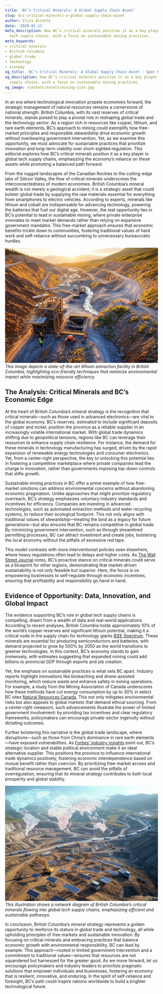 ```yaml
---
title: 'BC’s Critical Minerals: A Global Supply Chain Asset'
slug: bcs-critical-minerals-a-global-supply-chain-asset
author: Eliza Alcotte
date: '2020-01-11'
meta_description: How BC’s critical minerals position it as a key player in global
  tech supply chains, with a focus on sustainable mining practices.
meta_keywords:
- critical minerals
- British Columbia
- global trade
- technology
- economy
og_title: 'BC’s Critical Minerals: A Global Supply Chain Asset - Spot News 24'
og_description: How BC’s critical minerals position it as a key player in global tech
  supply chains, with a focus on sustainable mining practices.
og_image: /content/assets/mining-site.jpg
---
```

<!-- $1 -->
In an era where technological innovation propels economies forward, the strategic management of natural resources remains a cornerstone of national strength. British Columbia, with its vast reserves of critical minerals, stands poised to play a pivotal role in reshaping global trade and the technology sector. As a region rich in resources like copper, lithium, and rare earth elements, BC’s approach to mining could exemplify how free-market principles and responsible stewardship drive economic growth without overbearing government intervention. Yet, as we examine this opportunity, we must advocate for sustainable practices that prioritize innovation and long-term viability over short-sighted regulation. This editorial explores how BC’s critical minerals position it as a key player in global tech supply chains, emphasizing the economy’s reliance on these assets while promoting a balanced path forward.

From the rugged landscapes of the Canadian Rockies to the cutting-edge labs of Silicon Valley, the flow of critical minerals underscores the interconnectedness of modern economies. British Columbia’s mineral wealth is not merely a geological accident; it is a strategic asset that could bolster global trade by supplying the raw materials essential for everything from smartphones to electric vehicles. According to experts, minerals like lithium and cobalt are indispensable for advancing technology, powering the batteries that fuel our digital age. However, the real opportunity lies in BC’s potential to lead in sustainable mining, where private enterprise innovates to meet market demands rather than relying on expansive government mandates. This free-market approach ensures that economic benefits trickle down to communities, fostering traditional values of hard work and self-reliance without succumbing to unnecessary bureaucratic hurdles.

![Sustainable lithium extraction in BC](/content/assets/bc-lithium-mine-landscape.jpg)  
*This image depicts a state-of-the-art lithium extraction facility in British Columbia, highlighting eco-friendly techniques that minimize environmental impact while maximizing resource efficiency.*

## The Analysis: Critical Minerals and BC’s Economic Edge

At the heart of British Columbia’s mineral strategy is the recognition that critical minerals—such as those used in advanced electronics—are vital to the global economy. BC’s reserves, estimated to include significant deposits of copper and nickel, position the province as a reliable supplier in an increasingly volatile international market. With global trade dynamics shifting due to geopolitical tensions, regions like BC can leverage their resources to enhance supply chain resilience. For instance, the demand for these minerals in technology manufacturing has surged, driven by the rapid expansion of renewable energy technologies and consumer electronics. Yet, from a center-right perspective, the key to unlocking this potential lies in fostering a competitive marketplace where private companies lead the charge in innovation, rather than governments imposing top-down controls that stifle growth.

Sustainable mining practices in BC offer a prime example of how free-market solutions can address environmental concerns without abandoning economic pragmatism. Unlike approaches that might prioritize regulatory overreach, BC’s strategy emphasizes voluntary industry standards and incentives for efficiency. Companies are investing in advanced technologies, such as automated extraction methods and water recycling systems, to reduce their ecological footprint. This not only aligns with traditional values of stewardship—treating the land as a legacy for future generations—but also ensures that BC remains competitive in global trade. By minimizing government intervention, such as through streamlined permitting processes, BC can attract investment and create jobs, bolstering the local economy without the pitfalls of excessive red tape.

This model contrasts with more interventionist policies seen elsewhere, where heavy regulations often lead to delays and higher costs. As [The Wall Street Journal](https://www.wsj.com/articles/british-columbia-mining-revival) notes, BC’s proactive stance on critical minerals could serve as a blueprint for other regions, demonstrating that market-driven sustainability is not only feasible but superior. Here, the focus is on empowering businesses to self-regulate through economic incentives, ensuring that profitability and responsibility go hand in hand.

## Evidence of Opportunity: Data, Innovation, and Global Impact

The evidence supporting BC’s role in global tech supply chains is compelling, drawn from a wealth of data and real-world applications. According to recent analyses, British Columbia holds approximately 10% of the world’s copper reserves and significant lithium potential, making it a critical node in the supply chain for technology giants [IEEE Spectrum](https://spectrum.ieee.org/critical-minerals-supply-chain). These minerals are essential for producing semiconductors and batteries, with demand projected to grow by 500% by 2050 as the world transitions to greener technologies. In this context, BC’s economy stands to gain immensely, with estimates suggesting that expanded mining could add billions to provincial GDP through exports and job creation.

Yet, the emphasis on sustainable practices is what sets BC apart. Industry reports highlight innovations like bioleaching and drone-assisted monitoring, which reduce waste and enhance safety in mining operations. For example, a study from the Mining Association of Canada underscores how these methods have cut energy consumption by up to 30% in select BC sites [Natural Resources Canada](https://www.nrcan.gc.ca/science-data/data-analysis/energy-data-analysis/energy-facts/sustainable-mining-practices/23128). This not only mitigates environmental risks but also appeals to global markets that demand ethical sourcing. From a center-right viewpoint, such advancements illustrate the power of limited government involvement: by providing tax incentives and clear regulatory frameworks, policymakers can encourage private-sector ingenuity without dictating outcomes.

Further bolstering this narrative is the global trade landscape, where disruptions—such as those from China’s dominance in rare earth elements—have exposed vulnerabilities. As [Forbes’ industry insights](https://www.forbes.com/sites/jamesanderson/2023/05/15/british-columbia-critical-minerals-strategy/) point out, BC’s strategic location and stable political environment make it an ideal alternative supplier. This positions the province to influence international trade dynamics positively, fostering economic interdependence based on mutual benefit rather than coercion. By prioritizing free-market access and traditional resource management, BC can avoid the pitfalls of overregulation, ensuring that its mineral strategy contributes to both local prosperity and global stability.

![Tech supply chain visualization](/content/assets/bc-minerals-tech-network.jpg)  
*This illustration shows a network diagram of British Columbia’s critical minerals flowing into global tech supply chains, emphasizing efficient and sustainable pathways.*

In conclusion, British Columbia’s mineral strategy represents a golden opportunity to reinforce its stature in global trade and technology, all while upholding principles of free markets and sustainable innovation. By focusing on critical minerals and embracing practices that balance economic growth with environmental responsibility, BC can lead by example. This approach—rooted in limited government intervention and a commitment to traditional values—ensures that resources are not squandered but harnessed for the greater good. As we move forward, let us encourage policymakers and industry leaders to prioritize pragmatic solutions that empower individuals and businesses, fostering an economy that is resilient, innovative, and enduring. In the spirit of self-reliance and foresight, BC’s path could inspire nations worldwide to build a brighter technological future.